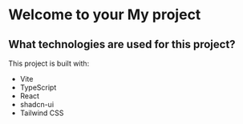 # Welcome to your My project


## What technologies are used for this project?

This project is built with:

- Vite
- TypeScript
- React
- shadcn-ui
- Tailwind CSS

